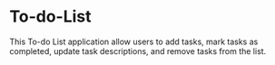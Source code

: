 # To-do-List
This  To-do List application allow users to add tasks, mark tasks as completed, update task descriptions, and remove tasks from the list.
